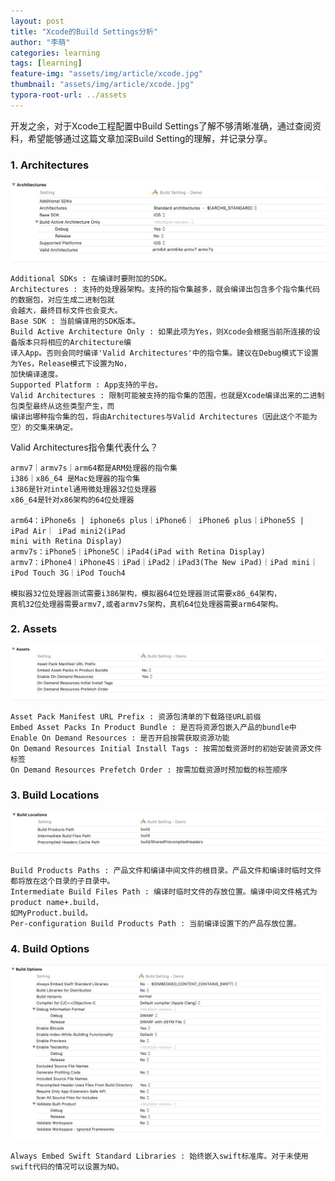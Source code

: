 ```yaml
---
layout: post
title: "Xcode的Build Settings分析"
author: "李萌"
categories: learning
tags: [learning]
feature-img: "assets/img/article/xcode.jpg"
thumbnail: "assets/img/article/xcode.jpg"
typora-root-url: ../assets
---
```


开发之余，对于Xcode工程配置中Build Settings了解不够清晰准确，通过查阅资料，希望能够通过这篇文章加深Build Setting的理解，并记录分享。

### 1. Architectures

![xcode-architectures](https://raw.githubusercontent.com/limeng99/limeng99.github.io/master/assets/img/screenshots/xcode-architectures.png)

```
Additional SDKs : 在编译时要附加的SDK。
Architectures : 支持的处理器架构。支持的指令集越多，就会编译出包含多个指令集代码的数据包，对应生成二进制包就
会越大，最终目标文件也会变大。
Base SDK : 当前编译用的SDK版本。
Build Active Architecture Only : 如果此项为Yes，则Xcode会根据当前所连接的设备版本只将相应的Architecture编
译入App。否则会同时编译'Valid Architectures'中的指令集。建议在Debug模式下设置为Yes，Release模式下设置为No，
加快编译速度。
Supported Platform : App支持的平台。
Valid Architectures : 限制可能被支持的指令集的范围，也就是Xcode编译出来的二进制包类型最终从这些类型产生，而
编译出哪种指令集的包，将由Architectures与Valid Architectures（因此这个不能为空）的交集来确定。
```

Valid Architectures指令集代表什么？

```
armv7｜armv7s｜arm64都是ARM处理器的指令集
i386｜x86_64 是Mac处理器的指令集
i386是针对intel通用微处理器32位处理器
x86_64是针对x86架构的64位处理器

arm64：iPhone6s | iphone6s plus｜iPhone6｜ iPhone6 plus｜iPhone5S | iPad Air｜ iPad mini2(iPad 
mini with Retina Display)
armv7s：iPhone5｜iPhone5C｜iPad4(iPad with Retina Display)
armv7：iPhone4｜iPhone4S｜iPad｜iPad2｜iPad3(The New iPad)｜iPad mini｜iPod Touch 3G｜iPod Touch4

模拟器32位处理器测试需要i386架构，模拟器64位处理器测试需要x86_64架构，
真机32位处理器需要armv7,或者armv7s架构，真机64位处理器需要arm64架构。
```

### 2. Assets

![xcode-assets](https://raw.githubusercontent.com/limeng99/limeng99.github.io/master/assets/img/screenshots/xcode-assets.png)

```
Asset Pack Manifest URL Prefix : 资源包清单的下载路径URL前缀
Embed Asset Packs In Product Bundle : 是否将资源包嵌入产品的bundle中
Enable On Demand Resources : 是否开启按需获取资源功能
On Demand Resources Initial Install Tags : 按需加载资源时的初始安装资源文件标签
On Demand Resources Prefetch Order : 按需加载资源时预加载的标签顺序
```

### 3. Build Locations

![xcode-locations](https://raw.githubusercontent.com/limeng99/limeng99.github.io/master/assets/img/screenshots/xcode-locations.png)

```
Build Products Paths : 产品文件和编译中间文件的根目录。产品文件和编译时临时文件都将放在这个目录的子目录中。
Intermediate Build Files Path : 编译时临时文件的存放位置。编译中间文件格式为product name+.build，
如MyProduct.build。
Per-configuration Build Products Path : 当前编译设置下的产品存放位置。
```

### 4. Build Options

![xcode-options](https://raw.githubusercontent.com/limeng99/limeng99.github.io/master/assets/img/screenshots/xcode-options.png)

```
Always Embed Swift Standard Libraries : 始终嵌入swift标准库。对于未使用swift代码的情况可以设置为NO。

```

